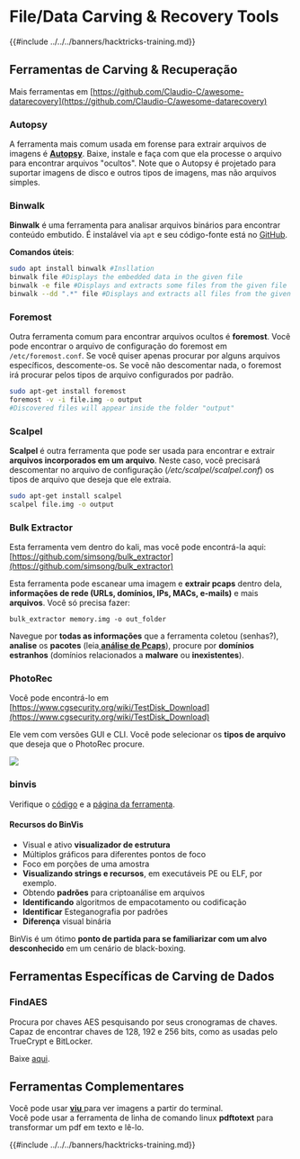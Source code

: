 # File/Data Carving & Recovery Tools

{{#include ../../../banners/hacktricks-training.md}}

## Ferramentas de Carving & Recuperação

Mais ferramentas em [https://github.com/Claudio-C/awesome-datarecovery](https://github.com/Claudio-C/awesome-datarecovery)

### Autopsy

A ferramenta mais comum usada em forense para extrair arquivos de imagens é [**Autopsy**](https://www.autopsy.com/download/). Baixe, instale e faça com que ela processe o arquivo para encontrar arquivos "ocultos". Note que o Autopsy é projetado para suportar imagens de disco e outros tipos de imagens, mas não arquivos simples.

### Binwalk <a href="#binwalk" id="binwalk"></a>

**Binwalk** é uma ferramenta para analisar arquivos binários para encontrar conteúdo embutido. É instalável via `apt` e seu código-fonte está no [GitHub](https://github.com/ReFirmLabs/binwalk).

**Comandos úteis**:
```bash
sudo apt install binwalk #Insllation
binwalk file #Displays the embedded data in the given file
binwalk -e file #Displays and extracts some files from the given file
binwalk --dd ".*" file #Displays and extracts all files from the given file
```
### Foremost

Outra ferramenta comum para encontrar arquivos ocultos é **foremost**. Você pode encontrar o arquivo de configuração do foremost em `/etc/foremost.conf`. Se você quiser apenas procurar por alguns arquivos específicos, descomente-os. Se você não descomentar nada, o foremost irá procurar pelos tipos de arquivo configurados por padrão.
```bash
sudo apt-get install foremost
foremost -v -i file.img -o output
#Discovered files will appear inside the folder "output"
```
### **Scalpel**

**Scalpel** é outra ferramenta que pode ser usada para encontrar e extrair **arquivos incorporados em um arquivo**. Neste caso, você precisará descomentar no arquivo de configuração (_/etc/scalpel/scalpel.conf_) os tipos de arquivo que deseja que ele extraia.
```bash
sudo apt-get install scalpel
scalpel file.img -o output
```
### Bulk Extractor

Esta ferramenta vem dentro do kali, mas você pode encontrá-la aqui: [https://github.com/simsong/bulk_extractor](https://github.com/simsong/bulk_extractor)

Esta ferramenta pode escanear uma imagem e **extrair pcaps** dentro dela, **informações de rede (URLs, domínios, IPs, MACs, e-mails)** e mais **arquivos**. Você só precisa fazer:
```
bulk_extractor memory.img -o out_folder
```
Navegue por **todas as informações** que a ferramenta coletou (senhas?), **analise** os **pacotes** (leia[ **análise de Pcaps**](../pcap-inspection/)), procure por **domínios estranhos** (domínios relacionados a **malware** ou **inexistentes**).

### PhotoRec

Você pode encontrá-lo em [https://www.cgsecurity.org/wiki/TestDisk_Download](https://www.cgsecurity.org/wiki/TestDisk_Download)

Ele vem com versões GUI e CLI. Você pode selecionar os **tipos de arquivo** que deseja que o PhotoRec procure.

![](<../../../images/image (242).png>)

### binvis

Verifique o [código](https://code.google.com/archive/p/binvis/) e a [página da ferramenta](https://binvis.io/#/).

#### Recursos do BinVis

- Visual e ativo **visualizador de estrutura**
- Múltiplos gráficos para diferentes pontos de foco
- Foco em porções de uma amostra
- **Visualizando strings e recursos**, em executáveis PE ou ELF, por exemplo.
- Obtendo **padrões** para criptoanálise em arquivos
- **Identificando** algoritmos de empacotamento ou codificação
- **Identificar** Esteganografia por padrões
- **Diferença** visual binária

BinVis é um ótimo **ponto de partida para se familiarizar com um alvo desconhecido** em um cenário de black-boxing.

## Ferramentas Específicas de Carving de Dados

### FindAES

Procura por chaves AES pesquisando por seus cronogramas de chaves. Capaz de encontrar chaves de 128, 192 e 256 bits, como as usadas pelo TrueCrypt e BitLocker.

Baixe [aqui](https://sourceforge.net/projects/findaes/).

## Ferramentas Complementares

Você pode usar [**viu** ](https://github.com/atanunq/viu) para ver imagens a partir do terminal.\
Você pode usar a ferramenta de linha de comando linux **pdftotext** para transformar um pdf em texto e lê-lo.

{{#include ../../../banners/hacktricks-training.md}}
